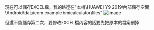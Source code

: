 現在可以儲存EXCEL檔，我的路徑在"本機\HUAWEI Y9 2019\內部儲存空間\Android\data\com.example.bmicalculator\files"
![image](https://github.com/cristina763/bicycle_app_2/assets/92726692/a3c089cf-daa2-4fba-aa0d-0ac3715fe6e0)

但還不能儲存第二次，要修改EXCEL檔內容的話要先把原本的檔案刪掉
